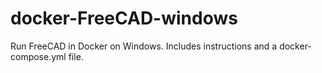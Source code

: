 # docker-FreeCAD-windows
Run FreeCAD in Docker on Windows. Includes instructions and a docker-compose.yml file.
